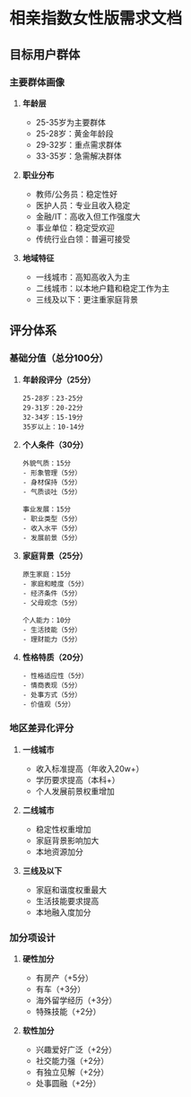 # 相亲指数女性版需求文档

## 目标用户群体

### 主要群体画像
1. **年龄层**
   - 25-35岁为主要群体
   - 25-28岁：黄金年龄段
   - 29-32岁：重点需求群体
   - 33-35岁：急需解决群体

2. **职业分布**
   - 教师/公务员：稳定性好
   - 医护人员：专业且收入稳定
   - 金融/IT：高收入但工作强度大
   - 事业单位：稳定受欢迎
   - 传统行业白领：普遍可接受

3. **地域特征**
   - 一线城市：高知高收入为主
   - 二线城市：以本地户籍和稳定工作为主
   - 三线及以下：更注重家庭背景

## 评分体系

### 基础分值（总分100分）

1. **年龄段评分（25分）**
   ```
   25-28岁：23-25分
   29-31岁：20-22分
   32-34岁：15-19分
   35岁以上：10-14分
   ```

2. **个人条件（30分）**
   ```
   外貌气质：15分
   - 形象管理（5分）
   - 身材保持（5分）
   - 气质谈吐（5分）
   
   事业发展：15分
   - 职业类型（5分）
   - 收入水平（5分）
   - 发展前景（5分）
   ```

3. **家庭背景（25分）**
   ```
   原生家庭：15分
   - 家庭和睦度（5分）
   - 经济条件（5分）
   - 父母观念（5分）
   
   个人能力：10分
   - 生活技能（5分）
   - 理财能力（5分）
   ```

4. **性格特质（20分）**
   ```
   - 性格适应性（5分）
   - 情商表现（5分）
   - 处事方式（5分）
   - 价值观（5分）
   ```

### 地区差异化评分

1. **一线城市**
   - 收入标准提高（年收入20w+）
   - 学历要求提高（本科+）
   - 个人发展前景权重增加

2. **二线城市**
   - 稳定性权重增加
   - 家庭背景影响加大
   - 本地资源加分

3. **三线及以下**
   - 家庭和谐度权重最大
   - 生活技能要求提高
   - 本地融入度加分

### 加分项设计

1. **硬性加分**
   - 有房产（+5分）
   - 有车（+3分）
   - 海外留学经历（+3分）
   - 特殊技能（+2分）

2. **软性加分**
   - 兴趣爱好广泛（+2分）
   - 社交能力强（+2分）
   - 有独立见解（+2分）
   - 处事圆融（+2分）
